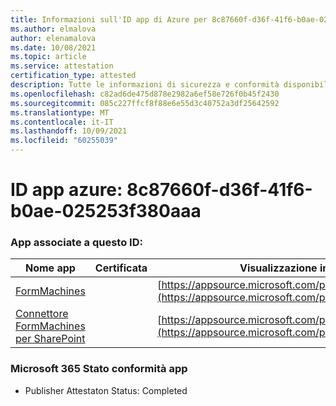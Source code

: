 ```yaml
---
title: Informazioni sull'ID app di Azure per 8c87660f-d36f-41f6-b0ae-025253f380aa
ms.author: elmalova
author: elenamalova
ms.date: 10/08/2021
ms.topic: article
ms.service: attestation
certification_type: attested
description: Tutte le informazioni di sicurezza e conformità disponibili per 8c87660f-d36f-41f6-b0ae-025253f380aaa.
ms.openlocfilehash: c82ad6de475d878e2982a6ef58e726f0b45f2430
ms.sourcegitcommit: 085c227ffcf8f88e6e55d3c40752a3df25642592
ms.translationtype: MT
ms.contentlocale: it-IT
ms.lasthandoff: 10/09/2021
ms.locfileid: "60255039"
---
```

# <a name="azure-app-id-8c87660f-d36f-41f6-b0ae-025253f380aa"></a>ID app azure: 8c87660f-d36f-41f6-b0ae-025253f380aaa


### <a name="apps-associated-with-this-id"></a>App associate a questo ID:
| **Nome app** | **Certificata** | **Visualizzazione in AppSource** |
|--------------|---------------|-----------------------|
| [FormMachines](https://docs.microsoft.com/microsoft-365-app-certification/forward/WA200001217) |  | [https://appsource.microsoft.com/product/office/WA200001217](https://appsource.microsoft.com/product/office/WA200001217) |
| [Connettore FormMachines per SharePoint](https://docs.microsoft.com/microsoft-365-app-certification/forward/WA200000357) |  | [https://appsource.microsoft.com/product/office/WA200000357](https://appsource.microsoft.com/product/office/WA200000357) |

### <a name="microsoft-365-app-compliance-status"></a>Microsoft 365 Stato conformità app
- Publisher Attestaton Status: Completed
